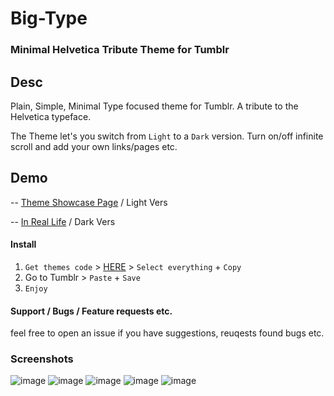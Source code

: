 # Big-Type
### Minimal Helvetica Tribute Theme for Tumblr 

## Desc
Plain, Simple, Minimal Type focused theme for Tumblr. A tribute to the Helvetica typeface.

The Theme let's you switch from `Light` to a `Dark` version. Turn on/off infinite scroll and add your own links/pages etc.

## Demo
  -- [Theme Showcase Page](http://big-type-theme.tumblr.com/) / Light Vers
  
  -- [In Real Life](http://gxt.tumblr.com/) / Dark Vers

#### Install
1. `Get themes code` > [HERE](https://raw.githubusercontent.com/thagxt/Big-Type/master/theme.html) > `Select everything` + `Copy`
2. Go to Tumblr > `Paste` + `Save`
3. `Enjoy`

#### Support / Bugs / Feature requests etc.
feel free to open an issue if you have suggestions, reuqests found bugs etc.

### Screenshots
![image](https://i.imgur.com/GtpP25n.png)
![image](https://i.imgur.com/TEo3Knp.png)
![image](https://i.imgur.com/YgLc5hF.png)
![image](https://i.imgur.com/LWEnMHE.png)
![image](https://i.imgur.com/MPzNwmw.png)
